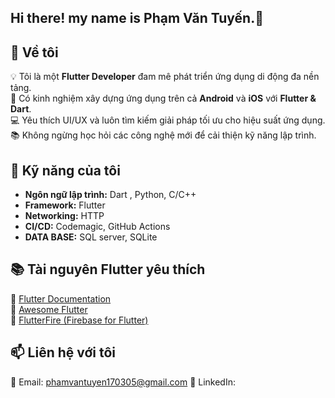 ## Hi there! my name is Phạm Văn Tuyến.👋

## 🚀 Về tôi
💡 Tôi là một **Flutter Developer** đam mê phát triển ứng dụng di động đa nền tảng.  
📱 Có kinh nghiệm xây dựng ứng dụng trên cả **Android** và **iOS** với **Flutter & Dart**.  
💻 Yêu thích UI/UX và luôn tìm kiếm giải pháp tối ưu cho hiệu suất ứng dụng.  
📚 Không ngừng học hỏi các công nghệ mới để cải thiện kỹ năng lập trình.  

## 🔧 Kỹ năng của tôi
- **Ngôn ngữ lập trình:** Dart , Python, C/C++
- **Framework:** Flutter  
- **Networking:** HTTP  
- **CI/CD:** Codemagic, GitHub Actions
- **DATA BASE:** SQL server, SQLite

## 📚 Tài nguyên Flutter yêu thích
🔹 [Flutter Documentation](https://flutter.dev/docs)  
🔹 [Awesome Flutter](https://github.com/Solido/awesome-flutter)  
🔹 [FlutterFire (Firebase for Flutter)](https://firebase.flutter.dev/)  


 ## 📫 Liên hệ với tôi
📧 Email: phamvantuyen170305@gmail.com
💼 LinkedIn:  

<!--
**Tuien18old/Tuien18old** is a ✨ _special_ ✨ repository because its `README.md` (this file) appears on your GitHub profile.

Here are some ideas to get you started:

- 🔭 I’m currently working on ...
- 🌱 I’m currently learning ...
- 👯 I’m looking to collaborate on ...
- 🤔 I’m looking for help with ...
- 💬 Ask me about ...
- 📫 How to reach me: ...
- 😄 Pronouns: ...
- ⚡ Fun fact: ...
-->
